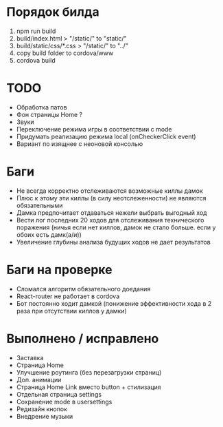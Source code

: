 # Порядок билда

1. npm run build
2. build/index.html > "/static/" to "static/"
3. build/static/css/*.css > "/static/" to "../"
4. copy build folder to cordova/www
5. cordova build

# TODO
- Обработка патов
- Фон страницы Home ?
- Звуки 
- Переключение режима игры в соответствии с mode
- Придумать реализацию режима local (onCheckerClick event)
- Вариант по изящнее с неоновой консолью

# Баги
- Не всегда корректно отслеживаются возможные киллы дамок
- Плюс к этому эти киллы (в силу неотслеженности) не являются обязательными
- Дамка предпочитает отдаваться нежели выбрать выгодный ход
- Вести лог последних 20 ходов для отслеживания технического поражения (ничья если нет киллов, дамок не стало больше. если у обоих есть дамк(а/и))
- Увеличение глубины анализа будущих ходов не дает результатов

# Баги на проверке
+ Сломался алгоритм обязательного доедания
+ React-router не работает в cordova
+ Бот постоянно ходит дамкой (понижение эффективности хода в 2 раза при отсутствии киллов у дамки)

# Выполнено / исправлено
+ Заставка
+ Страница Home
+ Улучшение роутинга (без перезагрузки страниц)
+ Доп. анимации
+ Страница Home Link вместо button + стилизация
+ Отдельная страница settings
+ Сохранение mode в usersettings
+ Редизайн кнопок
+ Внедрение музыки